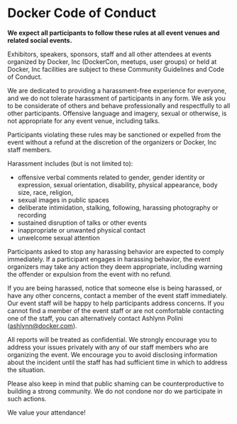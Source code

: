 # Docker Code of Conduct

**We expect all participants to follow these rules at all event venues and
related social events.**

Exhibitors, speakers, sponsors, staff and all other attendees at events
organized by Docker, Inc (DockerCon, meetups, user groups) or held at Docker,
Inc facilities are subject to these Community Guidelines and Code of Conduct.

We are dedicated to providing a harassment­-free experience for everyone, and we
do not tolerate harassment of participants in any form. We ask you to be
considerate of others and behave professionally and respectfully to all other
participants. Offensive language and imagery, sexual or otherwise, is not 
appropriate for any event venue, including talks.

Participants violating these rules may be sanctioned or expelled from the event
without a refund at the discretion of the organizers or Docker, Inc staff
members.

Harassment includes (but is not limited to):
- offensive verbal comments related to gender, gender identity or expression, sexual orientation, disability, physical appearance, body size, race, religion,
- sexual images in public spaces
- deliberate intimidation, stalking, following, harassing photography or recording
- sustained disruption of talks or other events
- inappropriate or unwanted physical contact
- unwelcome sexual attention

Participants asked to stop any harassing behavior are expected to comply
immediately. If a participant engages in harassing behavior, the event
organizers may take any action they deem appropriate, including warning the
offender or expulsion from the event with no refund.

If you are being harassed, notice that someone else is being harassed, or have
any other concerns, contact a member of the event staff immediately. Our event
staff will be happy to help participants address concerns. If you cannot find a
member of the event staff or are not comfortable contacting one of the staff,
you can alternatively contact Ashlynn Polini (ashlynn@docker.com).

All reports will be treated as confidential. We strongly encourage you to
address your issues privately with any of our staff members who are organizing
the event. We encourage you to avoid disclosing information about the incident
until the staff has had sufficient time in which to address the situation.

Please also keep in mind that public shaming can be counter­productive to
building a strong community. We do not condone nor do we participate in such
actions.

We value your attendance!
